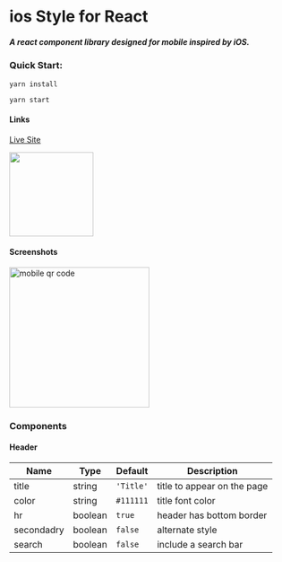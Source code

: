 # ios Style for React

#####  A react component library designed for mobile inspired by iOS.

###  Quick Start:

``` yarn install ```

``` yarn start ```

#### Links
[Live Site](http://react-ios-ui-kit.herokuapp.com/)

<img src="README/qr.png" width="150" height="150">
<br>

#### Screenshots
<img alt="mobile qr code" src="README/combined-01-72ppi.png" width="250">


### Components
#### Header

| Name         | Type    | Default | Description |
| ------------ | ------- | ------- | ----------- |
| title | string | `'Title'` | title to appear on the page |
| color | string | `#111111` | title font color |
| hr | boolean | `true` | header has bottom border |
| secondadry | boolean | `false` | alternate style |
| search | boolean | `false` | include a search bar |
